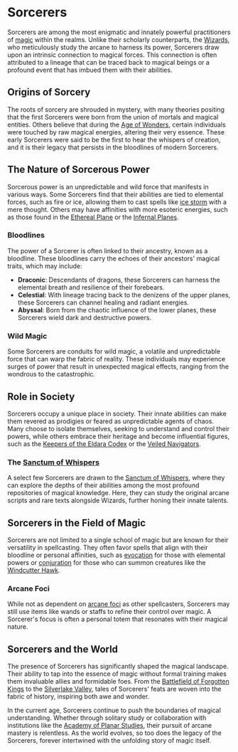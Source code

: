 # Sorcerers

Sorcerers are among the most enigmatic and innately powerful practitioners of [magic](Magic.md) within the realms. Unlike their scholarly counterparts, the [Wizards](Wizards.md), who meticulously study the arcane to harness its power, Sorcerers draw upon an intrinsic connection to magical forces. This connection is often attributed to a lineage that can be traced back to magical beings or a profound event that has imbued them with their abilities.

## Origins of Sorcery

The roots of sorcery are shrouded in mystery, with many theories positing that the first Sorcerers were born from the union of mortals and magical entities. Others believe that during the [Age of Wonders](Age%20of%20Wonders.md), certain individuals were touched by raw magical energies, altering their very essence. These early Sorcerers were said to be the first to hear the whispers of creation, and it is their legacy that persists in the bloodlines of modern Sorcerers.

## The Nature of Sorcerous Power

Sorcerous power is an unpredictable and wild force that manifests in various ways. Some Sorcerers find that their abilities are tied to elemental forces, such as fire or ice, allowing them to cast spells like [ice storm](Ice%20Storm.md) with a mere thought. Others may have affinities with more esoteric energies, such as those found in the [Ethereal Plane](Ethereal%20Plane.md) or the [Infernal Planes](Infernal%20Planes.md).

### Bloodlines

The power of a Sorcerer is often linked to their ancestry, known as a bloodline. These bloodlines carry the echoes of their ancestors' magical traits, which may include:

- **Draconic**: Descendants of dragons, these Sorcerers can harness the elemental breath and resilience of their forebears.
- **Celestial**: With lineage tracing back to the denizens of the upper planes, these Sorcerers can channel healing and radiant energies.
- **Abyssal**: Born from the chaotic influence of the lower planes, these Sorcerers wield dark and destructive powers.

### Wild Magic

Some Sorcerers are conduits for wild magic, a volatile and unpredictable force that can warp the fabric of reality. These individuals may experience surges of power that result in unexpected magical effects, ranging from the wondrous to the catastrophic.

## Role in Society

Sorcerers occupy a unique place in society. Their innate abilities can make them revered as prodigies or feared as unpredictable agents of chaos. Many choose to isolate themselves, seeking to understand and control their powers, while others embrace their heritage and become influential figures, such as the [Keepers of the Eldara Codex](Keepers%20of%20the%20Eldara%20Codex.md) or the [Veiled Navigators](Veiled%20Navigators.md).

### The [Sanctum of Whispers](Sanctum%20of%20Whispers.md)

A select few Sorcerers are drawn to the [Sanctum of Whispers](Sanctum%20of%20Whispers.md), where they can explore the depths of their abilities among the most profound repositories of magical knowledge. Here, they can study the original arcane scripts and rare texts alongside Wizards, further honing their innate talents.

## Sorcerers in the Field of Magic

Sorcerers are not limited to a single school of magic but are known for their versatility in spellcasting. They often favor spells that align with their bloodline or personal affinities, such as [evocation](Evocation.md) for those with elemental powers or [conjuration](Conjuration.md) for those who can summon creatures like the [Windcutter Hawk](Windcutter%20Hawk.md).

### Arcane Foci

While not as dependent on [arcane foci](Arcane%20Foci.md) as other spellcasters, Sorcerers may still use items like wands or staffs to refine their control over magic. A Sorcerer's focus is often a personal totem that resonates with their magical nature.

## Sorcerers and the World

The presence of Sorcerers has significantly shaped the magical landscape. Their ability to tap into the essence of magic without formal training makes them invaluable allies and formidable foes. From the [Battlefield of Forgotten Kings](Battlefield%20of%20Forgotten%20Kings.md) to the [Silverlake Valley](Silverlake%20Valley.md), tales of Sorcerers' feats are woven into the fabric of history, inspiring both awe and wonder.

In the current age, Sorcerers continue to push the boundaries of magical understanding. Whether through solitary study or collaboration with institutions like the [Academy of Planar Studies](Academy%20of%20Planar%20Studies.md), their pursuit of arcane mastery is relentless. As the world evolves, so too does the legacy of the Sorcerers, forever intertwined with the unfolding story of magic itself.
